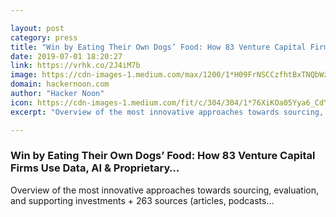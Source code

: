 ```yaml
---

layout: post
category: press
title: "Win by Eating Their Own Dogs’ Food: How 83 Venture Capital Firms Use Data, AI &amp; Proprietary…"
date: 2019-07-01 18:20:27
link: https://vrhk.co/2J4iM7b
image: https://cdn-images-1.medium.com/max/1200/1*H09FrNSCCzfhtBxTNQbWzQ.jpeg
domain: hackernoon.com
author: "Hacker Noon"
icon: https://cdn-images-1.medium.com/fit/c/304/304/1*76XiKOa05Yya6_CdYX8pVg.jpeg
excerpt: "Overview of the most innovative approaches towards sourcing, evaluation, and supporting investments + 263 sources (articles, podcasts…"

---
```


### Win by Eating Their Own Dogs’ Food: How 83 Venture Capital Firms Use Data, AI &amp; Proprietary…

Overview of the most innovative approaches towards sourcing, evaluation, and supporting investments + 263 sources (articles, podcasts…